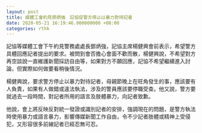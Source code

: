 ```yaml
---
layout: post
title: 媒體工會約見鄧炳強　記協促警方停止以暴力對待記者
date: 2020-05-21 16:19:46.000000000 +08:00
categories: rthk
---
```


記協等媒體工會下午約見警務處處長鄧炳強，記協主席楊健興會前表示，希望警方具體回應記者提出的要求。被問到會否擔心會面不歡而散，楊健興說，不希望對方再空談說一直維護新聞採訪自由等，如果對方不願回應，記協不希望繼續進入討論，但實際如何做要看稍後情況。

楊健興說，要求警方停止以暴力對待記者，母親節晚上在旺角發生的事，應該要有人負責，如果有人做錯或違法執法，涉及的警員應該要停職受查。他又說，警方要就過去一段時間，對記者所用的語言及肢體暴力，向記者致歉。

他說，會上將反映反對統一發證或識別記者的安排，強調現在的問題，是警方執法時使用暴力或語言暴力，影響傳媒新聞工作自由，令不少記者肢體或精神上受侵犯，又形容很多前線記者已經忍無可忍。
